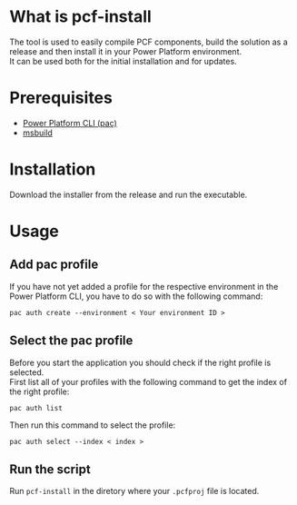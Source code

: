 # What is pcf-install

The tool is used to easily compile PCF components, build the solution as a release and then install it in your Power Platform environment.\
It can be used both for the initial installation and for updates.

# Prerequisites
- [Power Platform CLI (pac)](https://learn.microsoft.com/en-us/power-platform/developer/cli/introduction?tabs=windows)
- [msbuild](https://learn.microsoft.com/en-us/visualstudio/msbuild/walkthrough-using-msbuild?view=vs-2022#install-msbuild)

# Installation
Download the installer from the release and run the executable.

# Usage

## Add pac profile
If you have not yet added a profile for the respective environment in the Power Platform CLI, you have to do so with the following command:
```
pac auth create --environment < Your environment ID >
```

## Select the pac profile
Before you start the application you should check if the right profile is selected.\
First list all of your profiles with the following command to get the index of the right profile:
```
pac auth list
```
Then run this command to select the profile:
```
pac auth select --index < index >
```

## Run the script
Run `pcf-install` in the diretory where your `.pcfproj` file is located.
